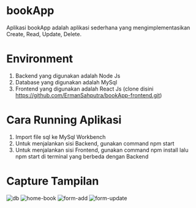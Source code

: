 # bookApp
Aplikasi bookApp adalah aplikasi sederhana yang mengimplementasikan Create, Read, Update, Delete.

# Environment
1. Backend yang digunakan adalah Node Js
2. Database yang digunakan adalah MySql
3. Frontend yang digunakan adalah React Js (clone disini https://github.com/ErmanSahputra/bookApp-frontend.git)

# Cara Running Aplikasi
1. Import file sql ke MySql Workbench
2. Untuk menjalankan sisi Backend, gunakan command npm start
3. Untuk menjalankan sisi Frontend, gunakan command npm install lalu npm start di terminal yang berbeda dengan Backend

# Capture Tampilan
![db](https://user-images.githubusercontent.com/22932040/206732557-bc4749c8-e349-45c0-b08b-6ee059d9984e.png)
![home-book](https://user-images.githubusercontent.com/22932040/206732591-4f7fff78-e266-4832-a311-9f48ada52fad.png)
![form-add](https://user-images.githubusercontent.com/22932040/206732584-70f64cac-28da-4645-b21d-55b1a16f06d2.png)
![form-update](https://user-images.githubusercontent.com/22932040/206732578-4d2b0f85-c2c1-4d7d-92c1-aa50fc96fe01.png)

